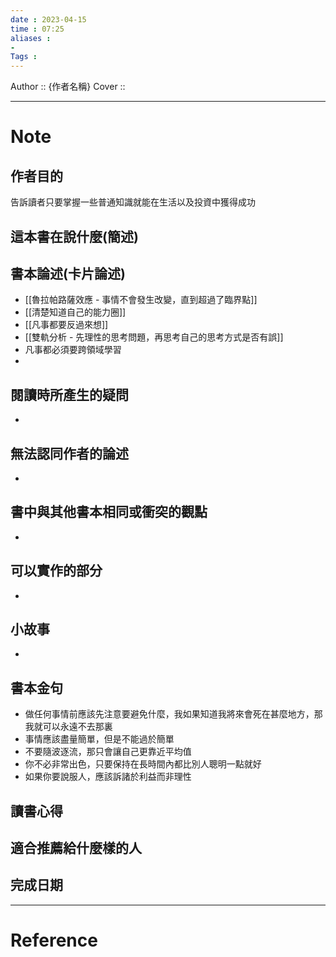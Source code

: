 ```yaml
---
date : 2023-04-15
time : 07:25
aliases : 
- 
Tags : 
---
```


Author :: {作者名稱}
Cover ::

---
# Note
## 作者目的
告訴讀者只要掌握一些普通知識就能在生活以及投資中獲得成功

## 這本書在說什麼(簡述)


## 書本論述(卡片論述)
- [[魯拉帕路薩效應 - 事情不會發生改變，直到超過了臨界點]]
- [[清楚知道自己的能力圈]]
- [[凡事都要反過來想]]
- [[雙軌分析 - 先理性的思考問題，再思考自己的思考方式是否有誤]]
- 凡事都必須要跨領域學習
- 

## 閱讀時所產生的疑問
- 

## 無法認同作者的論述
- 

## 書中與其他書本相同或衝突的觀點
- 

## 可以實作的部分
- 

## 小故事
- 

## 書本金句
- 做任何事情前應該先注意要避免什麼，我如果知道我將來會死在甚麼地方，那我就可以永遠不去那裏
- 事情應該盡量簡單，但是不能過於簡單
- 不要隨波逐流，那只會讓自己更靠近平均值
- 你不必非常出色，只要保持在長時間內都比別人聰明一點就好
- 如果你要說服人，應該訴諸於利益而非理性


## 讀書心得


## 適合推薦給什麼樣的人


## 完成日期

---
# Reference